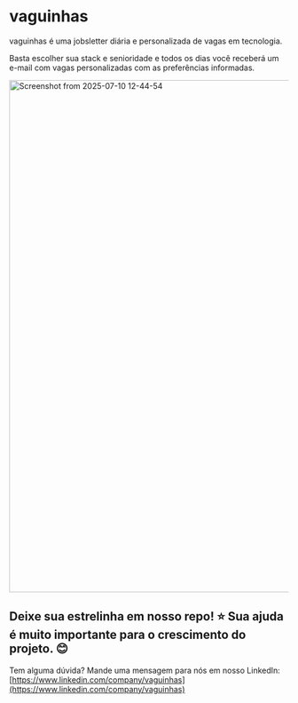 # vaguinhas

vaguinhas é uma jobsletter diária e personalizada de vagas em tecnologia.

Basta escolher sua stack e senioridade e todos os dias você receberá um e-mail com vagas personalizadas com as preferências informadas.

<img width="1848" height="922" alt="Screenshot from 2025-07-10 12-44-54" src="https://github.com/user-attachments/assets/40834053-8b6b-4aab-8122-3ccf716d7f9f" />

## Deixe sua estrelinha em nosso repo! ⭐ Sua ajuda é muito importante para o crescimento do projeto. 😊

Tem alguma dúvida? Mande uma mensagem para nós em nosso LinkedIn: [https://www.linkedin.com/company/vaguinhas](https://www.linkedin.com/company/vaguinhas)
